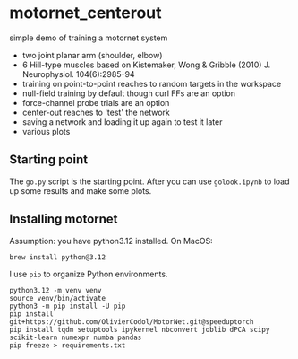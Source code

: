 # motornet_centerout

simple demo of training a motornet system

- two joint planar arm (shoulder, elbow)
- 6 Hill-type muscles based on Kistemaker, Wong & Gribble (2010) J. Neurophysiol. 104(6):2985-94
- training on point-to-point reaches to random targets in the workspace
- null-field training by default though curl FFs are an option
- force-channel probe trials are an option
- center-out reaches to 'test' the network
- saving a network and loading it up again to test it later
- various plots

## Starting point

The `go.py` script is the starting point. After you can use `golook.ipynb` to load up some results and make some plots.

## Installing motornet

Assumption: you have python3.12 installed. On MacOS:

```{shell}
brew install python@3.12
```

I use `pip` to organize Python environments.

```{shell}
python3.12 -m venv venv
source venv/bin/activate
python3 -m pip install -U pip
pip install git+https://github.com/OlivierCodol/MotorNet.git@speeduptorch
pip install tqdm setuptools ipykernel nbconvert joblib dPCA scipy scikit-learn numexpr numba pandas
pip freeze > requirements.txt
```

